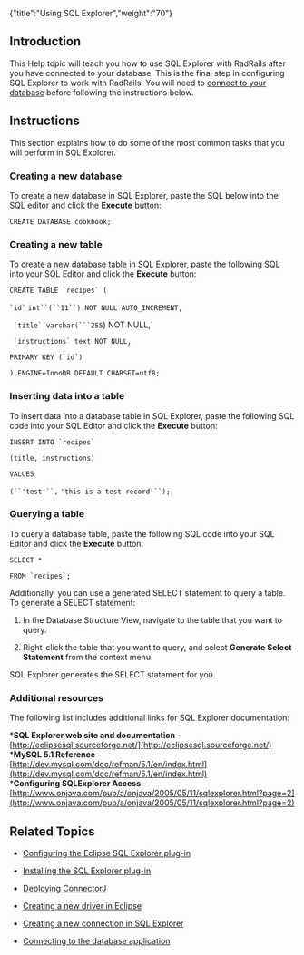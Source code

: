 {"title":"Using SQL Explorer","weight":"70"} 

## Introduction

This Help topic will teach you how to use SQL Explorer with RadRails after you have connected to your database. This is the final step in configuring SQL Explorer to work with RadRails. You will need to [connect to your database](/docs/appc/Axway_Appcelerator_Studio/Axway_Appcelerator_Studio_Guide/Customizing_Studio/3rd_Party_DB_Plugins/Connecting_to_the_database_application/) before following the instructions below.

## Instructions

This section explains how to do some of the most common tasks that you will perform in SQL Explorer.

### Creating a new database

To create a new database in SQL Explorer, paste the SQL below into the SQL editor and click the **Execute** button:

`CREATE DATABASE cookbook;`

### Creating a new table

To create a new database table in SQL Explorer, paste the following SQL into your SQL Editor and click the **Execute** button:

``CREATE TABLE `recipes` (``

`` `id` `` `int``(``11``) NOT NULL AUTO_INCREMENT,`

`` `title` varchar(```255``) NOT NULL,`

`` `instructions` text NOT NULL,``

``PRIMARY KEY (`id`)``

`) ENGINE=InnoDB DEFAULT CHARSET=utf8;`

### Inserting data into a table

To insert data into a database table in SQL Explorer, paste the following SQL code into your SQL Editor and click the **Execute** button:

``INSERT INTO `recipes` ``

`(title, instructions)`

`VALUES`

`(``'test'``,` `'this is a test record'``);`

### Querying a table

To query a database table, paste the following SQL code into your SQL Editor and click the **Execute** button:

`SELECT *`

``FROM `recipes`;``

Additionally, you can use a generated SELECT statement to query a table. To generate a SELECT statement:

1.  In the Database Structure View, navigate to the table that you want to query.
    
2.  Right-click the table that you want to query, and select **Generate Select Statement** from the context menu.
    

SQL Explorer generates the SELECT statement for you.

### Additional resources

The following list includes additional links for SQL Explorer documentation:

\***SQL Explorer web site and documentation** - [http://eclipsesql.sourceforge.net/](http://eclipsesql.sourceforge.net/)  
\***MySQL 5.1 Reference** - [http://dev.mysql.com/doc/refman/5.1/en/index.html](http://dev.mysql.com/doc/refman/5.1/en/index.html)  
\***Configuring SQLExplorer Access** - [http://www.onjava.com/pub/a/onjava/2005/05/11/sqlexplorer.html?page=2](http://www.onjava.com/pub/a/onjava/2005/05/11/sqlexplorer.html?page=2)

## Related Topics

*   [Configuring the Eclipse SQL Explorer plug-in](/docs/appc/Axway_Appcelerator_Studio/Axway_Appcelerator_Studio_Guide/Customizing_Studio/3rd_Party_DB_Plugins/Configuring_the_Eclipse_SQL_Explorer_plug-in/)
    
*   [Installing the SQL Explorer plug-in](/docs/appc/Axway_Appcelerator_Studio/Axway_Appcelerator_Studio_Guide/Customizing_Studio/3rd_Party_DB_Plugins/Installing_the_SQL_Explorer_plug-in/)
    
*   [Deploying ConnectorJ](/docs/appc/Axway_Appcelerator_Studio/Axway_Appcelerator_Studio_Guide/Customizing_Studio/3rd_Party_DB_Plugins/Deploying_ConnectorJ/)
    
*   [Creating a new driver in Eclipse](/docs/appc/Axway_Appcelerator_Studio/Axway_Appcelerator_Studio_Guide/Customizing_Studio/3rd_Party_DB_Plugins/Creating_a_new_driver_in_Eclipse/)
    
*   [Creating a new connection in SQL Explorer](/docs/appc/Axway_Appcelerator_Studio/Axway_Appcelerator_Studio_Guide/Customizing_Studio/3rd_Party_DB_Plugins/Creating_a_new_connection_in_SQL_Explorer/)
    
*   [Connecting to the database application](/docs/appc/Axway_Appcelerator_Studio/Axway_Appcelerator_Studio_Guide/Customizing_Studio/3rd_Party_DB_Plugins/Connecting_to_the_database_application/)